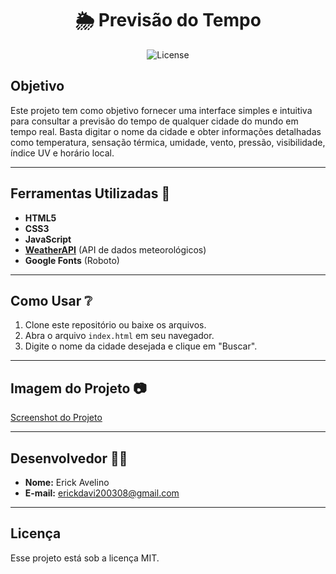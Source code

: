 <h1 align="center">🌦️ Previsão do Tempo</h1>
<p align="center">
  <img alt="License" src="https://img.shields.io/static/v1?label=license&message=MIT&color=49AA26&labelColor=000000">
</p>

## Objetivo

Este projeto tem como objetivo fornecer uma interface simples e intuitiva para consultar a previsão do tempo de qualquer cidade do mundo em tempo real. Basta digitar o nome da cidade e obter informações detalhadas como temperatura, sensação térmica, umidade, vento, pressão, visibilidade, índice UV e horário local.

---

## Ferramentas Utilizadas 🔧

- **HTML5**  
- **CSS3**  
- **JavaScript**
- **[WeatherAPI](https://www.weatherapi.com/)** (API de dados meteorológicos)
- **Google Fonts** (Roboto)

---

## Como Usar ❔

1. Clone este repositório ou baixe os arquivos.
2. Abra o arquivo `index.html` em seu navegador.
3. Digite o nome da cidade desejada e clique em "Buscar".

---

## Imagem do Projeto 📷

[Screenshot do Projeto](assets/screenShot.png)

---

## Desenvolvedor 👨‍💻

- **Nome:** Erick Avelino 
- **E-mail:** erickdavi200308@gmail.com

---

## Licença

Esse projeto está sob a licença MIT.